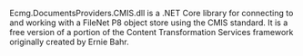 ﻿Ecmg.DocumentsProviders.CMIS.dll is a .NET Core library for connecting to and working with a FileNet P8 object store using the CMIS standard.  It is a free version of a portion of the Content Transformation Services framework originally created by Ernie Bahr.